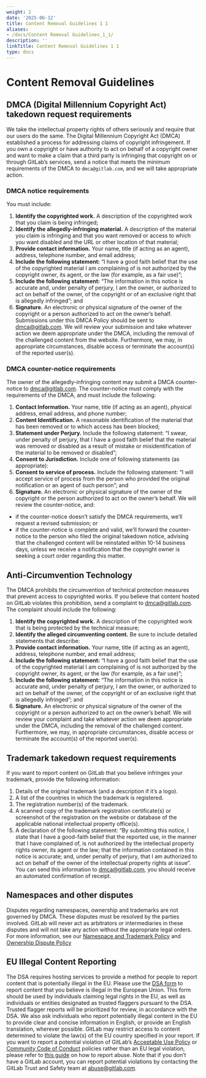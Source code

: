 ```yaml
---
weight: 2
date: '2025-06-12'
title: Content Removal Guidelines 1 1
aliases:
- /docs/Content Removal Guidelines_1_1/
description: ''
linkTitle: Content Removal Guidelines 1 1
type: docs
---
```


# Content Removal Guidelines

## DMCA (Digital Millennium Copyright Act) takedown request requirements
We take the intellectual property rights of others seriously and require that our users do the same. The Digital Millennium Copyright Act (DMCA) established a process for addressing claims of copyright infringement. If you own a copyright or have authority to act on behalf of a copyright owner and want to make a claim that a third party is infringing that copyright on or through GitLab’s services, send a notice that meets the minimum requirements of the DMCA to `dmca@gitlab.com`, and we will take appropriate action.
### DMCA notice requirements
You must include:
1. **Identify the copyrighted work.** A description of the copyrighted work that you claim is being infringed;
1. **Identify the allegedly-infringing material.** A description of the material you claim is infringing and that you want removed or access to which you want disabled and the URL or other location of that material; 
1. **Provide contact information.** Your name, title (if acting as an agent), address, telephone number, and email address;
1. **Include the following statement:** “I have a good faith belief that the use of the copyrighted material I am complaining of is not authorized by the copyright owner, its agent, or the law (for example, as a fair use)”;
1. **Include the following statement:** “The information in this notice is accurate and, under penalty of perjury, I am the owner, or authorized to act on behalf of the owner, of the copyright or of an exclusive right that is allegedly infringed”; and
1. **Signature.** An electronic or physical signature of the owner of the copyright or a person authorized to act on the owner’s behalf.
Submissions under this DMCA Policy should be sent to [dmca@gitlab.com](mailto:dmca@gitlab.com).
We will review your submission and take whatever action we deem appropriate under the DMCA, including the removal of the challenged content from the website. Furthermore, we may, in appropriate circumstances, disable access or terminate the account(s) of the reported user(s).
### DMCA counter-notice requirements
The owner of the allegedly-infringing content may submit a DMCA counter-notice to [dmca@gitlab.com](mailto:dmca@gitlab.com). The counter-notice must comply with the requirements of the DMCA, and must include the following:
1. **Contact Information.** Your name, title (if acting as an agent), physical address, email address, and phone number;
1. **Content Identification.** A reasonable identification of the material that has been removed or to which access has been blocked;
1. **Statement under Perjury.** Include the following statement: “I swear, under penalty of perjury, that I have a good faith belief that the material was removed or disabled as a result of mistake or misidentification of the material to be removed or disabled”;
1. **Consent to Jurisdiction.** Include one of following statements (as appropriate): 
1. **Consent to service of process.** Include the following statement: “I will accept service of process from the person who provided the original notification or an agent of such person”; and
1. **Signature.** An electronic or physical signature of the owner of the copyright or the person authorized to act on the owner’s behalf.
We will review the counter-notice, and:
- if the counter-notice doesn’t satisfy the DMCA requirements, we’ll request a revised submission; or
- if the counter-notice is complete and valid, we’ll forward the counter-notice to the person who filed the original takedown notice, advising that the challenged content will be reinstated within 10-14 business days, unless we receive a notification that the copyright owner is seeking a court order regarding this matter.
## Anti-Circumvention Technology
The DMCA prohibits the circumvention of technical protection measures that prevent access to copyrighted works. If you believe that content hosted on GitLab violates this prohibition, send a complaint to [dmca@gitlab.com](mailto:dmca@gitlab.com). The complaint should include the following:
1. **Identify the copyrighted work.** A description of the copyrighted work that is being protected by the technical measure;
1. **Identify the alleged circumventing content.** Be sure to include detailed statements that describe: 
1. **Provide contact information.** Your name, title (if acting as an agent), address, telephone number, and email address;
1. **Include the following statement:** “I have a good faith belief that the use of the copyrighted material I am complaining of is not authorized by the copyright owner, its agent, or the law (for example, as a fair use)”;
1. **Include the following statement:** “The information in this notice is accurate and, under penalty of perjury, I am the owner, or authorized to act on behalf of the owner, of the copyright or of an exclusive right that is allegedly infringed”; and
1. **Signature.** An electronic or physical signature of the owner of the copyright or a person authorized to act on the owner’s behalf.
We will review your complaint and take whatever action we deem appropriate under the DMCA, including the removal of the challenged content. Furthermore, we may, in appropriate circumstances, disable access or terminate the account(s) of the reported user(s).
## Trademark takedown request requirements
If you want to report content on GitLab that you believe infringes your trademark, provide the following information:
1. Details of the original trademark (and a description if it’s a logo).
1. A list of the countries in which the trademark is registered.
1. The registration number(s) of the trademark.
1. A scanned copy of the trademark registration certificate(s) or screenshot of the registration on the website or database of the applicable national intellectual property office(s).
1. A declaration of the following statement: “By submitting this notice, I state that I have a good-faith belief that the reported use, in the manner that I have complained of, is not authorized by the intellectual property rights owner, its agent or the law; that the information contained in this notice is accurate; and, under penalty of perjury, that I am authorized to act on behalf of the owner of the intellectual property rights at issue”.
You can send this information to [dmca@gitlab.com](mailto:dmca@gitlab.com), you should receive an automated confirmation of receipt.
## Namespaces and other disputes
Disputes regarding namespaces, ownership and trademarks are not governed by DMCA. These disputes must be resolved by the parties involved. GitLab will never act as arbitrators or intermediaries in these disputes and will not take any action without the appropriate legal orders.
For more information, see our [Namespace and Trademark Policy](https://about.gitlab.com/support/gitlab-com-policies/#namespace--trademarks) and [Ownership Dispute Policy](https://about.gitlab.com/support/gitlab-com-policies/#ownership-disputes)
## EU Illegal Content Reporting
The DSA requires hosting services to provide a method for people to report content that is potentially illegal in the EU.
Please use the [DSA form](https://handbook.gitlab.com/handbook/legal/dsa/) to report content that you believe is illegal in the European Union. This form should be used by individuals claiming legal rights in the EU, as well as individuals or entities designated as trusted flaggers pursuant to the DSA. Trusted flagger reports will be prioritized for review, in accordance with the DSA. We also ask individuals who report potentially illegal content in the EU to provide clear and concise information in English, or provide an English translation, wherever possible.
GitLab may restrict access to content determined to violate the law(s) of the EU country specified in your report. If you want to report a potential violation of GitLab’s [Acceptable Use Policy](https://handbook.gitlab.com/handbook/legal/acceptable-use-policy/) or [Community Code of Conduct](https://about.gitlab.com/community/contribute/code-of-conduct/) policies rather than an EU legal violation, please refer to [this guide](https://handbook.gitlab.com/handbook/security/security-operations/trustandsafety/abuse-on-gitlab-com/) on how to report abuse. Note that if you don’t have a GitLab account, you can report potential violations by contacting the GitLab Trust and Safety team at [abuse@gitlab.com](mailto:abuse@gitlab.com).
